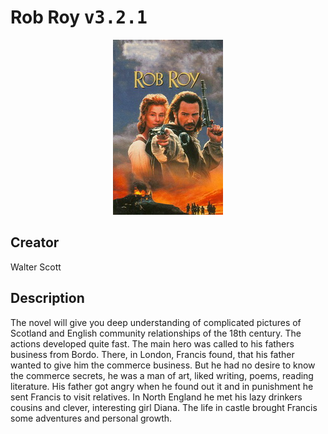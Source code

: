 
# Rob Roy <kbd>v3.2.1</kbd>

<center>
  <img src="./cover-1024.jpg"/>
</center>

## Creator
Walter Scott

## Description
<p>The novel will give you deep understanding of complicated pictures of Scotland and English community relationships of the 18th century. The actions developed quite fast. The main hero was called to his fathers business from Bordo. There, in London, Francis found, that his father wanted to give him the commerce business. But he had no desire to know the commerce secrets, he was a man of art, liked writing, poems, reading literature. His father got angry when he found out it and in punishment he sent Francis to visit relatives. In North England he met his lazy drinkers cousins and clever, interesting girl Diana. The life in castle brought Francis some adventures and personal growth.</p>
